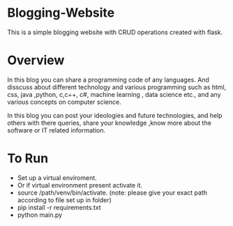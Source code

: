 # Blogging-Website
This is a simple blogging website with CRUD operations created with flask.

# Overview
In this blog you can share a programming code of any languages. And disscuss about different technology and various programming such as html, css, java ,python, c,c++, c#, machine learning , data science etc., and any various concepts on computer science.

In this blog you can post your ideologies and future technologies, and help others with there queries, share your knowledge ,know more about the software or IT related information.


# To Run

- Set up a virtual enviroment. <br>
- Or if virtual environment present activate it.<br>
- source /path/venv/bin/activate. (note: please give your exact path according to file set up in folder) <br>
- pip install -r requirements.txt <br>
- python main.py <br>
